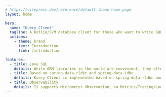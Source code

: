 ```yaml
---
# https://vitepress.dev/reference/default-theme-home-page
layout: home

hero:
  name: "Kuery Client"
  tagline: A Kotlin/JVM database client for those who want to write SQL
  actions:
    - theme: brand
      text: Introduction
      link: /introduction

features:
  - title: Love SQL
    details: While ORM libraries in the world are convenient, they often require learning their own DSL, which we believe has a high learning cost. Kuery Client emphasizes writing SQL as it is.
  - title: Based on spring-data-r2dbc and spring-data-jdbc
    details: Kuery Client is implemented based on spring-data-r2dbc and spring-data-jdbc. Use whichever you prefer. You can use Spring's ecosystem as it is, such as @Transactional.
  - title: Observability
    details: It supports Micrometer Observation, so Metrics/Tracing/Logging can also be customized.
---
```


